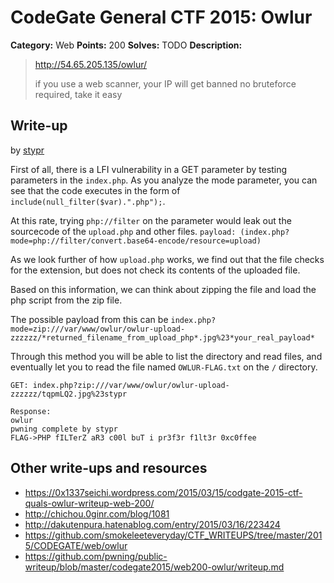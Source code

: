 # CodeGate General CTF 2015: Owlur

**Category:** Web
**Points:** 200
**Solves:** TODO
**Description:** 

> http://54.65.205.135/owlur/
> 
> if you use a web scanner, your IP will get banned
> no bruteforce required, take it easy

## Write-up

by [stypr](https://github.com/stypr)

First of all, there is a LFI vulnerability in a GET parameter by testing parameters in the `index.php`.
As you analyze the mode parameter, you can see that the code executes in the form of `include(null_filter($var).".php");`.

At this rate, trying `php://filter` on the parameter would leak out the sourcecode of the `upload.php` and other files.
`payload: (index.php?mode=php://filter/convert.base64-encode/resource=upload)`

As we look further of how `upload.php` works,
we find out that the file checks for the extension, but does not check its contents of the uploaded file.

Based on this information, we can think about zipping the file and load the php script from the zip file.

The possible payload from this can be `index.php?mode=zip:///var/www/owlur/owlur-upload-zzzzzz/*returned_filename_from_upload_php*.jpg%23*your_real_payload*`

Through this method you will be able to list the directory and read files, and eventually let you to read the file named `OWLUR-FLAG.txt` on the `/` directory.

```
GET: index.php?zip:///var/www/owlur/owlur-upload-zzzzzz/tqpmLQ2.jpg%23stypr

Response:
owlur
pwning complete by stypr
FLAG->PHP fILTerZ aR3 c00l buT i pr3f3r f1lt3r 0xc0ffee
```


## Other write-ups and resources

* <https://0x1337seichi.wordpress.com/2015/03/15/codgate-2015-ctf-quals-owlur-writeup-web-200/>
* <http://chichou.0ginr.com/blog/1081>
* <http://dakutenpura.hatenablog.com/entry/2015/03/16/223424>
* <https://github.com/smokeleeteveryday/CTF_WRITEUPS/tree/master/2015/CODEGATE/web/owlur>
* <https://github.com/pwning/public-writeup/blob/master/codegate2015/web200-owlur/writeup.md>
